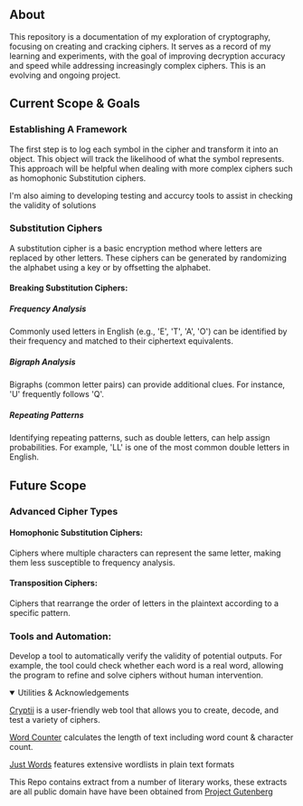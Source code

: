 ## About
This repository is a documentation of my exploration of cryptography, focusing on creating and cracking ciphers. It serves as a record of my learning and experiments, with the goal of improving decryption accuracy and speed while addressing increasingly complex ciphers. This is an evolving and ongoing project.

## Current Scope & Goals

### Establishing A Framework

The first step is to log each symbol in the cipher and transform it into an object. This object will track the likelihood of what the symbol represents. This approach will be helpful when dealing with more complex ciphers such as homophonic Substitution ciphers.

I'm also aiming to developing testing and accurcy tools to assist in checking the validity of solutions

### Substitution Ciphers

A substitution cipher is a basic encryption method where letters are replaced by other letters. These ciphers can be generated by randomizing the alphabet using a key or by offsetting the alphabet.


#### Breaking Substitution Ciphers:

##### Frequency Analysis
Commonly used letters in English (e.g., 'E', 'T', 'A', 'O') can be identified by their frequency and matched to their ciphertext equivalents.

##### Bigraph Analysis
Bigraphs (common letter pairs) can provide additional clues. For instance, 'U' frequently follows 'Q'.

##### Repeating Patterns
Identifying repeating patterns, such as double letters, can help assign probabilities. For example, 'LL' is one of the most common double letters in English.

## Future Scope
### Advanced Cipher Types

#### Homophonic Substitution Ciphers:
Ciphers where multiple characters can represent the same letter, making them less susceptible to frequency analysis.

#### Transposition Ciphers:
Ciphers that rearrange the order of letters in the plaintext according to a specific pattern.

### Tools and Automation:

Develop a tool to automatically verify the validity of potential outputs. For example, the tool could check whether each word is a real word, allowing the program to refine and solve ciphers without human intervention.


<details open>
<summary>Utilities & Acknowledgements </summary>

[Cryptii](https://www.cryptii.com) is a user-friendly web tool that allows you to create, decode, and test a variety of ciphers. 

[Word Counter](https://www.wordcounter.net/) calculates the length of text including word count & character count.

[Just Words](http://www.gwicks.net/justwords.html) features extensive wordlists in plain text formats

This Repo contains extract from a number of literary works, these extracts are all public domain have have been obtained from [Project Gutenberg](https://www.gutenberg.org/)
</details>

